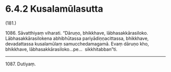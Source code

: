 # 6.4.2 Kusalamūlasutta

(181.)

1086\. Sāvatthiyaṃ viharati. “Dāruṇo, bhikkhave, lābhasakkārasiloko. Lābhasakkārasilokena abhibhūtassa pariyādiṇṇacittassa, bhikkhave, devadattassa kusalamūlaṃ samucchedamagamā. Evaṃ dāruṇo kho, bhikkhave, lābhasakkārasiloko…pe…  sikkhitabban”ti.

---

1087\. Dutiyaṃ.
